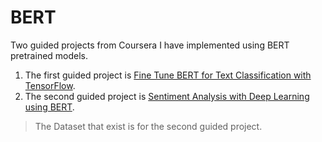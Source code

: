 # BERT
Two guided projects from Coursera I have implemented using BERT pretrained models.

1. The first guided project is [Fine Tune BERT for Text Classification with TensorFlow](https://www.coursera.org/projects/fine-tune-bert-tensorflow).
2. The second guided project is [Sentiment Analysis with Deep Learning using BERT](https://www.coursera.org/projects/sentiment-analysis-bert).

>The Dataset that exist is for the second guided project.
